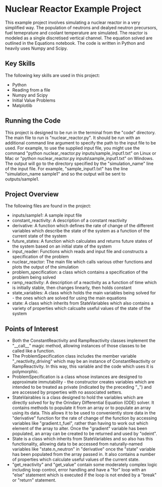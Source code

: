 # Nuclear Reactor Example Project

This example project involves simulating a nuclear reactor in a very simplified way.
The population of neutrons and dealyed neutron precursors, fuel temeprature and coolant temperature are simulated.
The reactor is modeled as a single discretised vertical channel.
The equation solved are outlined in the Equations notebook.
The code is written in Python and heavily uses Numpy and Scipy.

## Key Skills

The following key skills are used in this project:

* Python
* Reading from a file
* Numpy and Scipy
* Initial Value Problems
* Matplotlib

## Running the Code

This project is designed to be run in the terminal from the "code" directory. The main file to run is "nuclear_reactor.py". It should be run with an additional command line argument to specify the path to the input file to be used. For example, to use the supplied input file, you might use the command "python nuclear_reactor.py inputs/sample_input1.txt" on Linux or Mac or "python nuclear_reactor.py inputs\sample_input1.txt" on Windows. The output will go to the directory specified by the "simulation_name" line of the input file. For example, "sample_input1.txt" has the line "simulation_name sample1" and so the output will be sent to outputs/sample1.

## Project Overview

The following files are found in the project:

* inputs/sample1: A sample input file
* constant_reactivity: A description of a constant reactivity
* derivative: A function which defines the rate of change of the different variables which describe the state of the system as a function of the current state of the system
* future_states: A function which calculates and returns future states of the system based on an initial state of the system
* input_reader: Functions which reads and input file and constructs a specification of the problem
* nuclear_reactor: The main file which calls various other functions and plots the output of the simulation
* problem_specification: a class which contains a specification of the problem being solved
* ramp_reactivity: A description of a reactivity as a function of time which is initially stable, then changes linearly, then holds constant
* state_variables: A class which holds the main variables being solved for - the ones which are solved for using the main equations
* state: A class which inherits from StateVariables which also contains a variety of properties which calcualte useful values of the state of the system

## Points of Interest

* Both the ConstantReactivity and RampReactivity classes implement the "\_\_call\_\_" magic method, allowing instances of those classes to be called like a function.
* The ProblemSpecification class includes the member variable "\_reactivity_driving" which may be an instance of ConstantReactivity or RampReactivity. In this way, this variable and the code which uses it is polymorphic.
* ProblemSpecification is a class whose instances are designed to approximate immutability - the constructor creates variables which are intended to be treated as private (indicated by the preceding "\_") and are accessed by properties with no associated setters.
* StateVairables is a class designed to hold the variables which are directly solved for by the Orindary Differential Equation (ODE) solver. It contains methods to populate it from an array or to populate an array using its data. This allows it to be used to conveniently store data in the "derivative" function for the rate of change of the function by accessing variables like "gradient.t_fuel", rather than having to work out which element of the array to alter. Once the "gradient" variable has been populated, an array can be created to be returned and used by "odeint".
* State is a class which inherits from StateVariables and so also has this functionality, allowing data to be accessed from naturally-named variables like "state.n_neutron" in "derivative" once the "state" variable has been populated from the array passed in. It also contains a number of properties which calculate useful values of the current state.
* "get_reactivity" and "get_value" contain some moderately complex logic including loop control, error handling and have a "for" loop with an "else" statement which is executed if the loop is not ended by a "break" or "return" statement.

